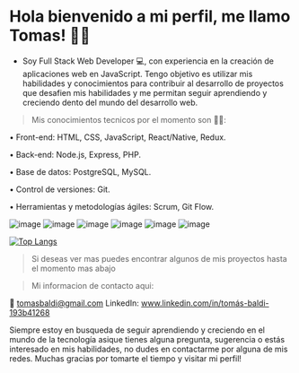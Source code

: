 # Hola bienvenido a mi perfil, me llamo Tomas! 🙋‍♂️ 

- Soy Full Stack Web Developer 💻, con experiencia en la creación de aplicaciones web en JavaScript. Tengo objetivo es utilizar mis habilidades y conocimientos para contribuir al desarrollo de proyectos que desafien mis habilidades y me permitan seguir aprendiendo y creciendo dento del mundo del desarrollo web.

> Mis conocimientos tecnicos por el momento son 👨‍💻:

• Front-end: HTML, CSS, JavaScript, React/Native, Redux.

• Back-end: Node.js, Express, PHP.

• Base de datos: PostgreSQL, MySQL.

• Control de versiones: Git.

• Herramientas y metodologías ágiles: Scrum, Git Flow.

![image](https://github.com/TomiB98/Tomas-Baldi/assets/112419982/e745e823-14f2-4a10-8fd9-b8c433c91fff) ![image](https://github.com/TomiB98/Tomas-Baldi/assets/112419982/c8b63429-c814-4024-b3da-a4e19bcc9ab2) ![image](https://github.com/TomiB98/Tomas-Baldi/assets/112419982/a53a87f3-96e6-4a4e-af31-1bb2dd5d5f5e) ![image](https://github.com/TomiB98/Tomas-Baldi/assets/112419982/dd8fa2dc-8035-4e2e-9f87-cd5df7e7dd89) ![image](https://github.com/TomiB98/Tomas-Baldi/assets/112419982/24307a10-51c6-4a84-8856-625cce0e2899) ![image](https://github.com/TomiB98/Tomas-Baldi/assets/112419982/2b19d7ca-ce20-45bf-8b1d-620f05028b3c)



[![Top Langs](https://github-readme-stats.vercel.app/api/top-langs/?username=anuraghazra&layout=compact)](https://github.com/anuraghazra/github-readme-stats)




> Si deseas ver mas puedes encontrar algunos de mis proyectos hasta el momento mas abajo

> Mi informacion de contacto aqui:

📧 tomasbaldi@gmail.com
LinkedIn: www.linkedin.com/in/tomás-baldi-193b41268


Siempre estoy en busqueda de seguir aprendiendo y creciendo en el mundo de la tecnología asique tienes alguna pregunta, sugerencia o estás interesado en mis habilidades, no dudes en contactarme por alguna de mis redes. Muchas gracias por tomarte el tiempo y visitar mi perfil!
